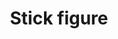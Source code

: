 ---
pid: ch877
title: Stick figure
location_transcription: Here
coordinates: "[-75.163865099882, 39.952148434672]"
zipcode: '18801'
gen_neighborhood: 
neighborhood: 
outside_phl: 'Montrose PA '
age: '15'
age_range: 13-19
instagram: 
image_file_name: ch_877.jpg
proposal_transcription: 
topic: Unknown
topic_summary: '0'
type: Other No Form
keywords_other: 
credit: 
image_labels: 
twitter: summermaginley
facebook: 
permalink: "/monuments/ch877/"
layout: item-page
---